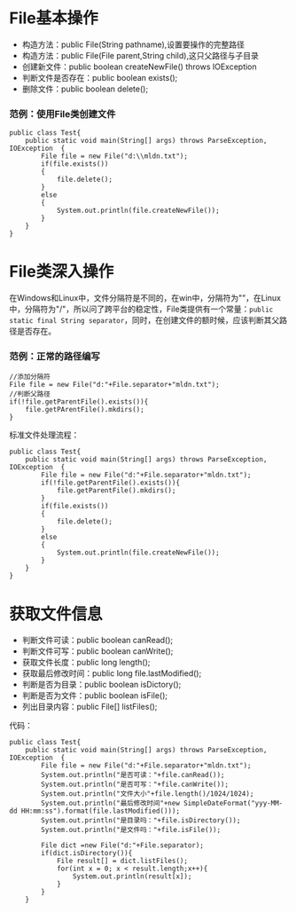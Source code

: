 # File基本操作
- 构造方法：public File(String pathname),设置要操作的完整路径
- 构造方法：public File(File parent,String child),这只父路径与子目录
- 创建新文件：public boolean createNewFile() throws IOException
- 判断文件是否存在：public boolean exists();
- 删除文件：public boolean delete();


### 范例：使用File类创建文件

```
public class Test{
	public static void main(String[] args) throws ParseException, IOException  {
		File file = new File("d:\\mldn.txt");
		if(file.exists())
		{
			file.delete();
		}
		else
		{
			System.out.println(file.createNewFile());
		}
	}
}
```

# File类深入操作
在Windows和Linux中，文件分隔符是不同的，在win中，分隔符为"\"，在Linux中，分隔符为"/"，所以问了跨平台的稳定性，File类提供有一个常量：`public static final String separator`，同时，在创建文件的额时候，应该判断其父路径是否存在。

### 范例：正常的路径编写
```
//添加分隔符
File file = new File("d:"+File.separator+"mldn.txt");
//判断父路径
if(!file.getParentFile().exists()){
	file.getPArentFile().mkdirs();
}
```

标准文件处理流程：
```
public class Test{
	public static void main(String[] args) throws ParseException, IOException  {
		File file = new File("d:"+File.separator+"mldn.txt");
		if(!file.getParentFile().exists()){
			file.getParentFile().mkdirs();
		}
		if(file.exists())
		{
			file.delete();
		}
		else
		{
			System.out.println(file.createNewFile());
		}
	}
}
```
# 获取文件信息
- 判断文件可读：public boolean canRead();
- 判断文件可写：public boolean canWrite();
- 获取文件长度：public long length();
- 获取最后修改时间：public long file.lastModified();
- 判断是否为目录：public boolean isDictory();
- 判断是否为文件：public boolean isFile();
- 列出目录内容：public File[] listFiles();

代码：

```
public class Test{
	public static void main(String[] args) throws ParseException, IOException  {
		File file = new File("d:"+File.separator+"mldn.txt");
		System.out.println("是否可读："+file.canRead());
		System.out.println("是否可写："+file.canWrite());
		System.out.println("文件大小"+file.length()/1024/1024);
		System.out.println("最后修改时间"+new SimpleDateFormat("yyy-MM-dd HH:mm:ss").format(file.lastModified()));
		System.out.println("是目录吗："+file.isDirectory());
		System.out.println("是文件吗："+file.isFile());
		
		File dict =new File("d:"+File.separator);
		if(dict.isDirectory()){
			File result[] = dict.listFiles();
			for(int x = 0; x < result.length;x++){
				System.out.println(result[x]);
			}
		}
	}

```
